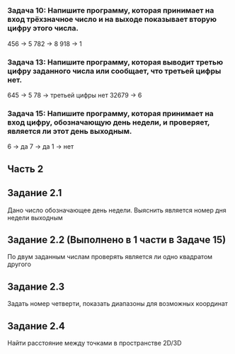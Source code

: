 ## 
### Задача 10: Напишите программу, которая принимает на вход трёхзначное число и на выходе показывает вторую цифру этого числа.
456 -> 5
782 -> 8
918 -> 1

### Задача 13: Напишите программу, которая выводит третью цифру заданного числа или сообщает, что третьей цифры нет.
645 -> 5
78 -> третьей цифры нет
32679 -> 6

### Задача 15: Напишите программу, которая принимает на вход цифру, обозначающую день недели, и проверяет, является ли этот день выходным.
6 -> да
7 -> да
1 -> нет

## Часть 2
 ## Задание 2.1 
Дано число обозначающее день недели. Выяснить является номер дня недели выходным
 ## Задание 2.2 (Выполнено в 1 части в Задаче 15)
По двум заданным числам проверять является ли одно квадратом другого
 ## Задание 2.3 
Задать номер четверти, показать диапазоны для возможных координат
 ## Задание 2.4 
Найти расстояние между точками в пространстве 2D/3D